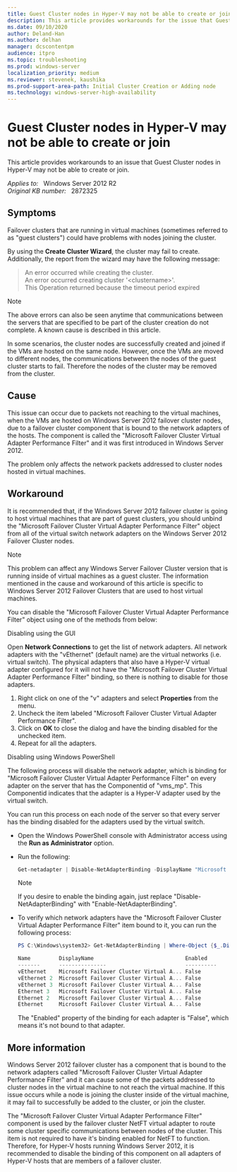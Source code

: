 ```yaml
---
title: Guest Cluster nodes in Hyper-V may not be able to create or join
description: This article provides workarounds for the issue that Guest Cluster nodes in Hyper-V may not be able to create or join.
ms.date: 09/10/2020
author: Deland-Han
ms.author: delhan 
manager: dcscontentpm
audience: itpro
ms.topic: troubleshooting
ms.prod: windows-server
localization_priority: medium
ms.reviewer: stevenek, kaushika
ms.prod-support-area-path: Initial Cluster Creation or Adding node  
ms.technology: windows-server-high-availability
---
```

# Guest Cluster nodes in Hyper-V may not be able to create or join

This article provides workarounds to an issue that Guest Cluster nodes in Hyper-V may not be able to create or join.

_Applies to:_ &nbsp; Windows Server 2012 R2  
_Original KB number:_ &nbsp; 2872325

## Symptoms

Failover clusters that are running in virtual machines (sometimes referred to as "guest clusters") could have problems with nodes joining the cluster.

By using the **Create Cluster Wizard**, the cluster may fail to create. Additionally, the report from the wizard may have the following message:

> An error occurred while creating the cluster.  
An error occurred creating cluster '\<clustername>'.  
This Operation returned because the timeout period expired

> [!NOTE]
> The above errors can also be seen anytime that communications between the servers that are specified to be part of the cluster creation do not complete. A known cause is described in this article.

In some scenarios, the cluster nodes are successfully created and joined if the VMs are hosted on the same node. However, once the VMs are moved to different nodes, the communications between the nodes of the guest cluster starts to fail. Therefore the nodes of the cluster may be removed from the cluster.

## Cause

This issue can occur due to packets not reaching to the virtual machines, when the VMs are hosted on Windows Server 2012 failover cluster nodes, due to a failover cluster component that is bound to the network adapters of the hosts. The component is called the "Microsoft Failover Cluster Virtual Adapter Performance Filter" and it was first introduced in Windows Server 2012.

The problem only affects the network packets addressed to cluster nodes hosted in virtual machines.

## Workaround

It is recommended that, if the Windows Server 2012 failover cluster is going to host virtual machines that are part of guest clusters, you should unbind the "Microsoft Failover Cluster Virtual Adapter Performance Filter" object from all of the virtual switch network adapters on the Windows Server 2012 Failover Cluster nodes.

> [!NOTE]
> This problem can affect any Windows Server Failover Cluster version that is running inside of virtual machines as a guest cluster. The information mentioned in the cause and workaround of this article is specific to Windows Server 2012 Failover Clusters that are used to host virtual machines.

You can disable the "Microsoft Failover Cluster Virtual Adapter Performance Filter" object using one of the methods from below:

Disabling using the GUI

Open **Network Connections** to get the list of network adapters. All network adapters with the "vEthernet" (default name) are the virtual networks (i.e. virtual switch). The physical adapters that also have a Hyper-V virtual adapter configured for it will not have the "Microsoft Failover Cluster Virtual Adapter Performance Filter" binding, so there is nothing to disable for those adapters.

1. Right click on one of the "v" adapters and select **Properties** from the menu.
2. Uncheck the item labeled "Microsoft Failover Cluster Virtual Adapter Performance Filter".
3. Click on **OK** to close the dialog and have the binding disabled for the unchecked item.
4. Repeat for all the adapters.

Disabling using Windows PowerShell

The following process will disable the network adapter, which is binding for "Microsoft Failover Cluster Virtual Adapter Performance Filter" on every adapter on the server that has the Componentid of "vms_mp". This Componentid indicates that the adapter is a Hyper-V adapter used by the virtual switch.

You can run this process on each node of the server so that every server has the binding disabled for the adapters used by the virtual switch.

- Open the Windows PowerShell console with Administrator access using the **Run as Administrator** option.
- Run the following:

    ```powershell
    Get-netadapter | Disable-NetAdapterBinding -DisplayName "Microsoft Failover Cluster Virtual Adapter Performance Filter"
    ```

    > [!NOTE]
    > If you desire to enable the binding again, just replace "Disable-NetAdapterBinding" with "Enable-NetAdapterBinding".

- To verify which network adapters have the "Microsoft Failover Cluster Virtual Adapter Performance Filter" item bound to it, you can run the following process:

    ```powershell
    PS C:\Windows\system32> Get-NetAdapterBinding | Where-Object {$_.DisplayName -eq "Microsoft Failover Cluster Virtual Adapter Performance Filter"} | FT Name,DisplayName,Enabled 
    
    Name         DisplayName                             Enabled
    -------      ---------------                         ----------
    vEthernet    Microsoft Failover Cluster Virtual A... False
    vEthernet 2  Microsoft Failover Cluster Virtual A... False
    vEthernet 3  Microsoft Failover Cluster Virtual A... False
    Ethernet 3   Microsoft Failover Cluster Virtual A... False
    Ethernet 2   Microsoft Failover Cluster Virtual A... False
    Ethernet     Microsoft Failover Cluster Virtual A... False
    ```

    The "Enabled" property of the binding for each adapter is "False", which means it's not bound to that adapter.

## More information

Windows Server 2012 failover cluster has a component that is bound to the network adapters called "Microsoft Failover Cluster Virtual Adapter Performance Filter" and it can cause some of the packets addressed to cluster nodes in the virtual machine to not reach the virtual machine. If this issue occurs while a node is joining the cluster inside of the virtual machine, it may fail to successfully be added to the cluster, or join the cluster.

The "Microsoft Failover Cluster Virtual Adapter Performance Filter" component is used by the failover cluster NetFT virtual adapter to route some cluster specific communications between nodes of the cluster. This item is not required to have it's binding enabled for NetFT to function. Therefore, for Hyper-V hosts running Windows Server 2012, it is recommended to disable the binding of this component on all adapters of Hyper-V hosts that are members of a failover cluster.
